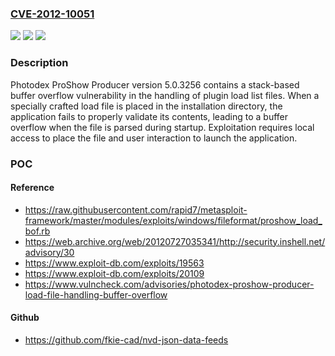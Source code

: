 ### [CVE-2012-10051](https://cve.mitre.org/cgi-bin/cvename.cgi?name=CVE-2012-10051)
![](https://img.shields.io/static/v1?label=Product&message=ProShow%20Producer&color=blue)
![](https://img.shields.io/static/v1?label=Version&message=5.0.3256%20&color=brightgreen)
![](https://img.shields.io/static/v1?label=Vulnerability&message=CWE-121%20%20Stack-based%20Buffer%20Overflow&color=brightgreen)

### Description

Photodex ProShow Producer version 5.0.3256 contains a stack-based buffer overflow vulnerability in the handling of plugin load list files. When a specially crafted load file is placed in the installation directory, the application fails to properly validate its contents, leading to a buffer overflow when the file is parsed during startup. Exploitation requires local access to place the file and user interaction to launch the application.

### POC

#### Reference
- https://raw.githubusercontent.com/rapid7/metasploit-framework/master/modules/exploits/windows/fileformat/proshow_load_bof.rb
- https://web.archive.org/web/20120727035341/http://security.inshell.net/advisory/30
- https://www.exploit-db.com/exploits/19563
- https://www.exploit-db.com/exploits/20109
- https://www.vulncheck.com/advisories/photodex-proshow-producer-load-file-handling-buffer-overflow

#### Github
- https://github.com/fkie-cad/nvd-json-data-feeds

